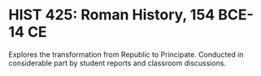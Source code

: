 # HIST 425: Roman History, 154 BCE-14 CE

Explores the transformation from Republic to Principate. Conducted in considerable part by student reports and classroom discussions.